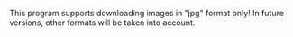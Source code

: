 This program supports downloading images in "jpg" format only!
In future versions, other formats will be taken into account.
